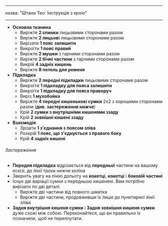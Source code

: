 - - -
назва: "Штани Тео: Інструкція з крою"
- - -

- **Основна тканина**
  - Виріжте **2 спинки** лицьовими сторонами разом
  - Виріжте **2 лицьові** лицьовими сторонами разом
  - Вирізати **1 пояс залишити**
  - Викроїти **1 пояс правий**
  - Виріжте **2 мушки** з гарними сторонами разом
  - Виріжте **2 бічні частини** з гарними сторонами разом
  - Викрій **4 задніх кишень**
  - Виріжте **8 петель для ременя**
- **Підкладка**
  - Виріжте **2 передні підкладки** лицьовими сторонами разом
  - Викроїти **1 підкладку для пояса залишити**
  - Викроїти **1 підкладку для пояса праворуч**
  - Виріз **1 мухобойка**
  - Виріжте **4 передні кишенькові сумки** 2х2 з хорошими сторонами разом (**див. застереження нижче**)
  - Крій **2 сумки з внутрішніми кишенями ззаду**
  - Крій **2 зовнішні кишені ззаду**
- **Взаємодія**
  - Зрізати **1 з'єднання з поясом зліва**
  - Розкрій **1 пояс, що з'єднується з правого боку**
  - Крій **4 задніх кишені**

<Warning>

###### Застереження

- **Передня підкладка** відрізається від **передньої** частини на вашому ескізі, до лінії трохи нижче коліна
- Зверніть увагу на лінію дольоту на **кокетці**, **кокетці** і **боковій частині**
- Існує дві варіації сумки з передньою кишенею. Вам потрібно вирізати по дві деталі:
  - Виріжте дві частини від повного шматка
  - Виріжте дві частини, продовживши їх лише до пунктирної лінії зліва
- **Задня внутрішня кишеня сумки** і **Задня зовнішня кишеня сумки** дуже схожі між собою. Переконайтеся, що ви правильно їх позначили, щоб не переплутати.

</Warning>
